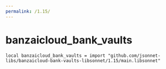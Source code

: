 ```yaml
---
permalink: /1.15/
---
```


# banzaicloud_bank_vaults

```jsonnet
local banzaicloud_bank_vaults = import "github.com/jsonnet-libs/banzaicloud-bank-vaults-libsonnet/1.15/main.libsonnet"
```

